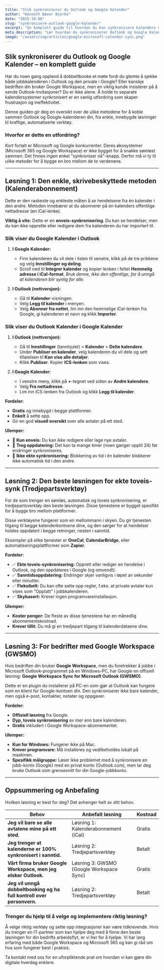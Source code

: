 ```yaml
---
title: "Slik synkroniserer du Outlook og Google Kalender"
author: "Kenneth Bæver Bjerke"
date: "2025-10-08"
slug: "synkronisere-outlook-google-kalender"
excerpt: "En komplett guide til hvordan du kan synkronisere kalendere mellom Outlook og Google Workspace. Vi dekker alt fra enkle, gratis metoder til robuste tredjepartsløsninger for å unngå dobbeltbookinger."
meta_description: "Lær hvordan du synkroniserer Outlook og Google Kalender. Guide til enveis-abonnement, toveis-synk via tredjepartsverktøy, og Google Workspace Sync (GWSMO)."
image: "/assets/img/articles/google-microsoft-calendar-sync.png"
---
```


## Slik synkroniserer du Outlook og Google Kalender – en komplett guide

Har du noen gang opplevd å dobbeltbooke et møte fordi du glemte å sjekke både jobbkalenderen i Outlook og den private i Google? Eller kanskje bedriften din bruker Google Workspace, men en viktig kunde insisterer på å sende Outlook-invitasjoner? Du er ikke alene. Å holde to separate kalendersystemer synkronisert er en vanlig utfordring som skaper frustrasjon og ineffektivitet.

Denne guiden gir deg en oversikt over de ulike metodene for å koble sammen Outlook og Google-kalenderen din, fra enkle, innebygde løsninger til kraftige, automatiserte verktøy.

### Hvorfor er dette en utfordring?

Kort fortalt er Microsoft og Google konkurrenter. Deres økosystemer (Microsoft 365 og Google Workspace) er ikke bygget for å snakke sømløst sammen. Det finnes ingen enkel "synkroniser nå"-knapp. Derfor må vi ty til ulike metoder for å bygge en bro mellom de to verdenene.

---

## Løsning 1: Den enkle, skrivebeskyttede metoden (Kalenderabonnement)

Dette er den raskeste og enkleste måten å *se* hendelsene fra én kalender i den andre. Metoden innebærer at du abonnerer på en kalenders offentlige nettadresse (en iCal-lenke).

**Viktig å vite:** Dette er en **enveis-synkronisering**. Du kan se hendelser, men du kan ikke opprette eller redigere dem fra kalenderen du har importert til.

### Slik viser du Google Kalender i Outlook

1.  **I Google Kalender:**
    * Finn kalenderen du vil dele i listen til venstre, klikk på de tre prikkene og velg **Innstillinger og deling**.
    * Scroll ned til **Integrer kalender** og kopier lenken i feltet **Hemmelig adresse i iCal-format**. *Bruk denne, ikke den offentlige, for å unngå at kalenderen blir synlig for alle.*

2.  **I Outlook (nettversjon):**
    * Gå til **Kalender**-visningen.
    * Velg **Legg til kalender** i menyen.
    * Velg **Abonner fra nettet**, lim inn den hemmelige iCal-lenken fra Google, gi kalenderen et navn og klikk **Importer**.

### Slik viser du Outlook Kalender i Google Kalender

1.  **I Outlook (nettversjon):**
    * Gå til **Innstillinger** (tannhjulet) > **Kalender** > **Delte kalendere**.
    * Under **Publiser en kalender**, velg kalenderen du vil dele og sett tillatelsen til **Kan vise alle detaljer**.
    * Klikk **Publiser**. Kopier **ICS-lenken** som vises.

2.  **I Google Kalender:**
    * I venstre meny, klikk på **+**-tegnet ved siden av **Andre kalendere**.
    * Velg **Fra nettadresse**.
    * Lim inn ICS-lenken fra Outlook og klikk **Legg til kalender**.

**Fordeler:**
* **Gratis** og innebygd i begge plattformer.
* **Enkelt** å sette opp.
* Gir en god **visuell oversikt** over alle avtaler på ett sted.

**Ulemper:**
* 🔴 **Kun enveis:** Du kan ikke redigere eller lage nye avtaler.
* 🔴 **Treg oppdatering:** Det kan ta mange timer (noen ganger opptil 24) før endringer synkroniseres.
* 🔴 **Ikke ekte synkronisering:** Blokkering av tid i én kalender blokkerer ikke automatisk tid i den andre.

---

## Løsning 2: Den beste løsningen for ekte toveis-synk (Tredjepartsverktøy)

For de som trenger en sømløs, automatisk og toveis synkronisering, er tredjepartsverktøy den beste løsningen. Disse tjenestene er bygget spesifikt for å bygge bro mellom plattformer.

Disse verktøyene fungerer som en mellommann i skyen. Du gir tjenesten tilgang til begge kalenderkontoene dine, og den sørger for at hendelser holdes oppdatert i begge retninger, nesten i sanntid.

Eksempler på slike tjenester er **OneCal**, **CalendarBridge**, eller automatiseringsplattformer som **Zapier**.

**Fordeler:**
* ✅ **Ekte toveis-synkronisering:** Opprett eller rediger en hendelse i Outlook, og den oppdateres i Google (og omvendt).
* ✅ **Sanntidsoppdatering:** Endringer skjer vanligvis i løpet av sekunder eller minutter.
* ✅ **Fleksibelt:** Du kan ofte sette opp regler, f.eks. at private avtaler kun vises som "Opptatt" i jobbkalenderen.
* ✅ **Skybasert:** Krever ingen programvareinstallasjon.

**Ulemper:**
* **Koster penger:** De fleste av disse tjenestene har en månedlig abonnementskostnad.
* **Krever tillit:** Du må gi en tredjepart tilgang til kalenderdataene dine.

---

## Løsning 3: For bedrifter med Google Workspace (GWSMO)

Hvis bedriften din bruker **Google Workspace**, men du foretrekker å jobbe i Microsoft Outlook-programmet på en Windows-PC, har Google en offisiell løsning: **Google Workspace Sync for Microsoft Outlook (GWSMO)**.

Dette er en plugin du installerer på PC-en som gjør at Outlook kan fungere som en klient for Google-kontoen din. Den synkroniserer ikke bare kalender, men også e-post, kontakter, notater og oppgaver.

**Fordeler:**
* **Offisiell løsning** fra Google.
* **Dyp, toveis synkronisering** av mer enn bare kalenderen.
* **Gratis** inkludert i Google Workspace-abonnementet.

**Ulemper:**
* **Kun for Windows:** Fungerer ikke på Mac.
* **Krever programvare:** Må installeres og vedlikeholdes lokalt på maskinen.
* **Spesifikk målgruppe:** Løser ikke problemet med å synkronisere en jobb-konto (Google) med en privat konto (Outlook.com), men lar deg bruke Outlook som grensesnitt for din Google-jobbkonto.

---

## Oppsummering og Anbefaling

Hvilken løsning er best for deg? Det avhenger helt av ditt behov.

| Behov                                                              | Anbefalt løsning                               | Kostnad |
| ------------------------------------------------------------------ | ---------------------------------------------- | ------- |
| **Jeg vil bare se alle avtalene mine på ett sted.** | Løsning 1: Kalenderabonnement (iCal)           | Gratis  |
| **Jeg trenger at kalenderne er 100% synkronisert i sanntid.** | Løsning 2: Tredjepartsverktøy                  | Betalt  |
| **Vårt firma bruker Google Workspace, men jeg elsker Outlook.** | Løsning 3: GWSMO (Google Workspace Sync)       | Gratis  |
| **Jeg vil unngå dobbeltbooking og ha full kontroll over personvern.** | Løsning 2: Tredjepartsverktøy                  | Betalt  |

### Trenger du hjelp til å velge og implementere riktig løsning?

Å velge riktig verktøy og sette opp integrasjoner kan være tidkrevende. Hvis du trenger en IT-partner som kan hjelpe deg med å finne den beste løsningen for din bedrifts arbeidsflyt, er vi her for å hjelpe. Vi har lang erfaring med både Google Workspace og Microsoft 365 og kan gi råd om hva som fungerer best i praksis.

Ta kontakt med oss for en uforpliktende prat om hvordan vi kan gjøre din digitale hverdag enklere.
